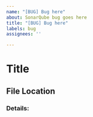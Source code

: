 ```yaml
---
name: "[BUG] Bug here"
about: SonarQube bug goes here
title: "[BUG] Bug here"
labels: bug
assignees: ''

---
```


# Title
## File Location
### Details:
